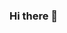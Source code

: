 ### Hi there 👋

<!--
**Ign0r3dH4x0r/Ign0r3dH4x0r** is a ✨ _special_ ✨ repository because its `README.md` (this file) appears on your GitHub profile.

Here are some ideas to get you started:

- 🔭 I’m currently working on this README...
-->
